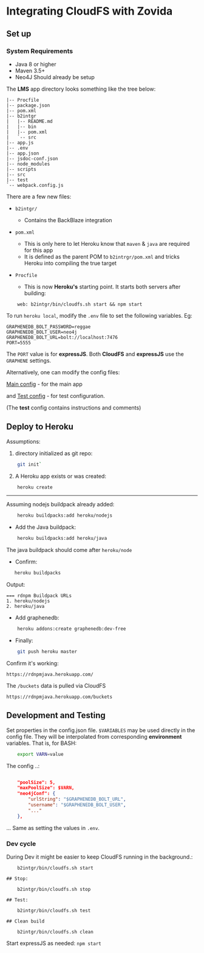 #  Integrating CloudFS with Zovida

## Set up

### System Requirements

- Java 8 or higher
- Maven 3.5+
- Neo4J Should already be setup

The **LMS** app directory looks something like the tree below:

```
|-- Procfile
|-- package.json
|-- pom.xml
|-- b2intgr
|   |-- README.md
|   |-- bin
|   |-- pom.xml
|   `-- src
|-- app.js
|-- .env
|-- app.json
|-- jsdoc-conf.json
|-- node_modules
|-- scripts
|-- src
|-- test
`-- webpack.config.js
```

There are a few new files:

+ `b2intgr/`
    - Contains the BackBlaze integration
    
+ `pom.xml`
    - This is only here to let Heroku know that `maven` & `java` are required for this app
    - It is defined as the parent POM to `b2intrgr/pom.xml` and tricks Heroku into compiling the true target
    
+ `Procfile`
    - This is now **Heroku's** starting point. It starts both servers after building:
```
    web: b2intgr/bin/cloudfs.sh start && npm start
```

To run `heroku local`,  modify the `.env` file to set the following variables. Eg:
```
GRAPHENEDB_BOLT_PASSWORD=reggae
GRAPHENEDB_BOLT_USER=neo4j
GRAPHENEDB_BOLT_URL=bolt://localhost:7476
PORT=5555
```

The `PORT` value is for **expressJS**.
Both **CloudFS** and **expressJS** use the `GRAPHENE` settings.

Alternatively, one can modify the config files:

   [Main config](b2intgr/src/main/resources/config.json) - for the main app
    
   and [Test config](b2intgr/src/test/resources/config.json) - for test configuration.

(The **test** config contains instructions and comments)


## Deploy to Heroku

Assumptions:

  1. directory initialized as git repo:
```bash
    git init`
```

  2. A Heroku app exists or was created:
```bash
    heroku create
```
----

Assuming nodejs buildpack already added:
```bash
    heroku buildpacks:add heroku/nodejs
```

- Add the Java buildpack:
```bash
    heroku buildpacks:add heroku/java
```

The java buildpack should come after `heroku/node`

- Confirm:
```bash
   heroku buildpacks
```
Output:
```
=== rdnpm Buildpack URLs
1. heroku/nodejs
2. heroku/java
```

- Add graphenedb:
```bash
    heroku addons:create graphenedb:dev-free
```

- Finally:
```bash
    git push heroku master
```

Confirm it's working:

    https://rdnpmjava.herokuapp.com/

The `/buckets` data is pulled via CloudFS

    https://rdnpmjava.herokuapp.com/buckets


## Development and Testing

Set properties in the config.json file. `$VARIABLES` may be used directly in the config file. They will be interpolated from corresponding **environment** variables. That is, for BASH:
```bash
    export VARN=value
```
The config ..:

```json

    "poolSize": 5,
    "maxPoolSize": $VARN,
    "neo4jConf": {
        "urlString": "$GRAPHENEDB_BOLT_URL",
        "username": "$GRAPHENEDB_BOLT_USER",
        "..."
    },
```

... Same as setting the values in `.env`.

### Dev cycle

During Dev it might be easier to keep CloudFS running in the background.:
```
    b2intgr/bin/cloudfs.sh start

## Stop:

    b2intgr/bin/cloudfs.sh stop
    
## Test:

    b2intgr/bin/cloudfs.sh test
    
## Clean build

    b2intgr/bin/cloudfs.sh clean

```

Start expressJS as needed: `npm start`



